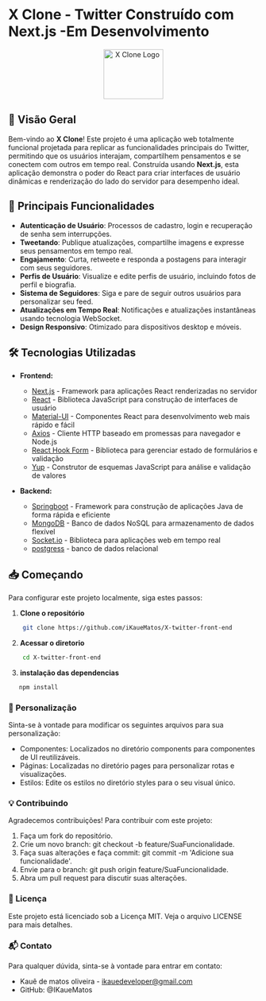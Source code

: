 # X Clone - Twitter Construído com Next.js -Em Desenvolvimento

<div style="text-align: center;">
  <img src="https://imgs.search.brave.com/ppRXxzu6TObkBdVFaEGiWjh8rVSN8UIUIgOZoEPJmCI/rs:fit:860:0:0:0/g:ce/aHR0cHM6Ly91cGxv/YWQud2lraW1lZGlh/Lm9yZy93aWtpcGVk/aWEvY29tbW9ucy82/LzZmL0xvZ29fb2Zf/VHdpdHRlci5zdmc" alt="X Clone Logo" width="120px" height="100px" />
</div>

## 🚀 Visão Geral

Bem-vindo ao **X Clone**! Este projeto é uma aplicação web totalmente funcional projetada para replicar as funcionalidades principais do Twitter, permitindo que os usuários interajam, compartilhem pensamentos e se conectem com outros em tempo real. Construída usando **Next.js**, esta aplicação demonstra o poder do React para criar interfaces de usuário dinâmicas e renderização do lado do servidor para desempenho ideal.

## 🌟 Principais Funcionalidades

- **Autenticação de Usuário**: Processos de cadastro, login e recuperação de senha sem interrupções.
- **Tweetando**: Publique atualizações, compartilhe imagens e expresse seus pensamentos em tempo real.
- **Engajamento**: Curta, retweete e responda a postagens para interagir com seus seguidores.
- **Perfis de Usuário**: Visualize e edite perfis de usuário, incluindo fotos de perfil e biografia.
- **Sistema de Seguidores**: Siga e pare de seguir outros usuários para personalizar seu feed.
- **Atualizações em Tempo Real**: Notificações e atualizações instantâneas usando tecnologia WebSocket.
- **Design Responsivo**: Otimizado para dispositivos desktop e móveis.

## 🛠️ Tecnologias Utilizadas

- **Frontend:**

  - [Next.js](https://nextjs.org/) - Framework para aplicações React renderizadas no servidor
  - [React](https://reactjs.org/) - Biblioteca JavaScript para construção de interfaces de usuário
  - [Material-UI](https://mui.com/) - Componentes React para desenvolvimento web mais rápido e fácil
  - [Axios](https://axios-http.com/) - Cliente HTTP baseado em promessas para navegador e Node.js
  - [React Hook Form](https://react-hook-form.com/) - Biblioteca para gerenciar estado de formulários e validação
  - [Yup](https://github.com/jquense/yup) - Construtor de esquemas JavaScript para análise e validação de valores
- **Backend:**

  - [Springboot](https://spring.io/projects/spring-boot/) - Framework para construção de aplicações Java de forma rápida e eficiente
  - [MongoDB](https://www.mongodb.com/) - Banco de dados NoSQL para armazenamento de dados flexível
  - [Socket.io](https://socket.io/) - Biblioteca para aplicações web em tempo real
  - [postgress](https://www.postgresql.org/) - banco de dados relacional

## 📥 Começando

Para configurar este projeto localmente, siga estes passos:

1. **Clone o repositório**

```bash
    git clone https://github.com/iKaueMatos/X-twitter-front-end
```

2. **Acessar o diretorio**
 
```bash
    cd X-twitter-front-end
```

3. **instalação das dependencias**

```bash
   npm install
```

### 🎨 Personalização

Sinta-se à vontade para modificar os seguintes arquivos para sua personalização:

- Componentes: Localizados no diretório components para componentes de UI reutilizáveis.
- Páginas: Localizadas no diretório pages para personalizar rotas e visualizações.
- Estilos: Edite os estilos no diretório styles para o seu visual único.

### 💡 Contribuindo

Agradecemos contribuições! Para contribuir com este projeto:

1. Faça um fork do repositório.
2. Crie um novo branch: git checkout -b feature/SuaFuncionalidade.
3. Faça suas alterações e faça commit: git commit -m 'Adicione sua funcionalidade'.
4. Envie para o branch: git push origin feature/SuaFuncionalidade.
5. Abra um pull request para discutir suas alterações.

### 📝 Licença

Este projeto está licenciado sob a Licença MIT. Veja o arquivo LICENSE para mais detalhes.

### 📬 Contato

Para qualquer dúvida, sinta-se à vontade para entrar em contato:

- Kauê de matos oliveira - ikauedeveloper@gmail.com
- GitHub: @IKaueMatos
